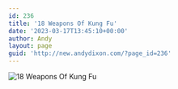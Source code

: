 ```yaml
---
id: 236
title: '18 Weapons Of Kung Fu'
date: '2023-03-17T13:45:10+00:00'
author: Andy
layout: page
guid: 'http://new.andydixon.com/?page_id=236'
---
```


![18 Weapons Of Kung Fu](https://i0.wp.com/assets.g8x2.ldn.idrivee2-23.com/posters/18%20Weapons%20Of%20Kung%20Fu%2001.jpg?w=1200&ssl=1 "18 Weapons Of Kung Fu")